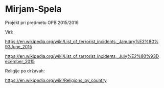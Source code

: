 # Mirjam-Spela
Projekt pri predmetu OPB 2015/2016

Viri:

https://en.wikipedia.org/wiki/List_of_terrorist_incidents,_January%E2%80%93June_2015

https://en.wikipedia.org/wiki/List_of_terrorist_incidents,_July%E2%80%93December_2015

Religije po državah:

https://en.wikipedia.org/wiki/Religions_by_country


